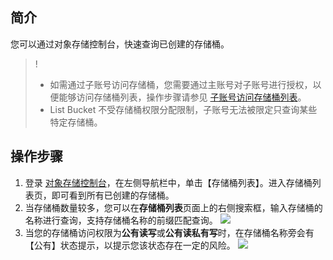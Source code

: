 ## 简介
您可以通过对象存储控制台，快速查询已创建的存储桶。

>!
>- 如需通过子账号访问存储桶，您需要通过主账号对子账号进行授权，以便能够访问存储桶列表，操作步骤请参见 [子账号访问存储桶列表](https://cloud.tencent.com/document/product/436/17061)。
>- List Bucket 不受存储桶权限分配限制，子账号无法被限定只查询某些特定存储桶。

## 操作步骤

1. 登录 [对象存储控制台](https://console.cloud.tencent.com/cos5)，在左侧导航栏中，单击【存储桶列表】。进入存储桶列表页，即可看到所有已创建的存储桶。
2. 当存储桶数量较多，您可以在**存储桶列表**页面上的右侧搜索框，输入存储桶的名称进行查询，支持存储桶名称的前缀匹配查询。
![](https://main.qcloudimg.com/raw/69a6f4097e365919478e5ef7d11362cb.jpg)
3. 当您的存储桶访问权限为**公有读写**或**公有读私有写**时，在存储桶名称旁会有【公有】状态提示，以提示您该状态存在一定的风险。
![](https://main.qcloudimg.com/raw/abcabee9cb40d7453280606d5faa8cb3.jpg)
